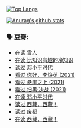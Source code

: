 [![Top Langs](https://github-readme-stats.vercel.app/api/top-langs/?username=w940853815)](https://github.com/anuraghazra/github-readme-stats)

[![Anurag's github stats](https://github-readme-stats.vercel.app/api?username=w940853815)](https://github.com/anuraghazra/github-readme-stats)

### 🗣 豆瓣:

<!-- DOUBAN-ACTIVITIES:START -->
- [在读 雪人](https://www.douban.com/people/136069238/status/3501430941/)
- [在读 比知识有趣的冷知识](https://www.douban.com/people/136069238/status/3500993227/)
- [读过 邓小平时代](https://www.douban.com/people/136069238/status/3500975893/)
- [看过 你好，李焕英‎ (2021)](https://www.douban.com/people/136069238/status/3492975577/)
- [看过 悬崖之上‎ (2021)](https://www.douban.com/people/136069238/status/3492825919/)
- [看过 扫黑·决战‎ (2021)](https://www.douban.com/people/136069238/status/3465231000/)
- [在读 邓小平时代](https://www.douban.com/people/136069238/status/3459184759/)
- [读过 西藏，西藏！](https://www.douban.com/people/136069238/status/3459184659/)
- [读过 废都](https://www.douban.com/people/136069238/status/3443526226/)
- [在读 西藏，西藏！](https://www.douban.com/people/136069238/status/3427200734/)
<!-- DOUBAN-ACTIVITIES:END -->
<!--
**w940853815/w940853815** is a ✨ _special_ ✨ repository because its `README.md` (this file) appears on your GitHub profile.

Here are some ideas to get you started:

- 🔭 I’m currently working on ...
- 🌱 I’m currently learning ...
- 👯 I’m looking to collaborate on ...
- 🤔 I’m looking for help with ...
- 💬 Ask me about ...
- 📫 How to reach me: ...
- 😄 Pronouns: ...
- ⚡ Fun fact: ...
-->
